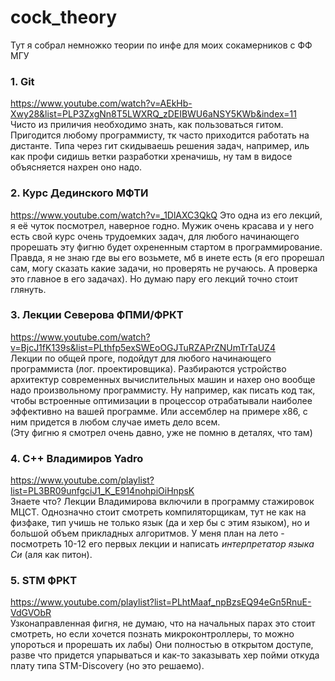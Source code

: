 # cock_theory
Тут я собрал немножко теории по инфе для моих сокамерников с ФФ МГУ

### 1. Git
https://www.youtube.com/watch?v=AEkHb-Xwy28&list=PLP3ZxgNn8T5LWXRQ_zDEIBWU6aNSY5KWb&index=11 \
Чисто из приличия необходимо знать, как пользоваться гитом. Пригодится любому
программисту, тк часто приходится работать на дистанте. Типа через гит скидываешь решения задач,
например, иль как профи сидишь ветки разработки хреначишь, ну там в видосе объясняется нахрен 
оно надо.

### 2. Курс Дединского МФТИ
https://www.youtube.com/watch?v=_1DlAXC3QkQ
Это одна из его лекций, я её чуток посмотрел, наверное годно. Мужик очень красава и у него есть
свой курс очень трудоемких задач, для любого начинающего прорешать эту фигню будет охрененным
стартом в программирование. Правда, я не знаю где вы его возьмете, мб в инете есть (я его
прорешал сам, могу сказать какие задачи, но проверять не ручаюсь. А проверка это главное в его
задачах). Но думаю пару его лекций точно стоит глянуть.

### 3. Лекции Северова ФПМИ/ФРКТ
https://www.youtube.com/watch?v=BjcJ1fK139s&list=PLthfp5exSWEoOGJTuRZAPrZNUmTrTaUZ4 \
Лекции по общей проге, подойдут для любого начинающего программиста (лог. проектировщика).
Разбираются устройство архитектур современных вычислительных машин и нахер оно вообще надо
произвольному программисту. Ну например, как писать код так, чтобы встроенные оптимизации в
процессор отрабатывали наиболее эффективно на вашей программе. Или ассемблер на примере x86,
с ним придется в любом случае иметь дело всем. \
(Эту фигню я смотрел очень давно, уже не помню в деталях, что там)

### 4. C++ Владимиров Yadro
https://www.youtube.com/playlist?list=PL3BR09unfgciJ1_K_E914nohpiOiHnpsK \
Знаете что? Лекции Владимирова включили в программу стажировок МЦСТ. Однозначно стоит смотреть
компиляторщикам, тут не как на физфаке, тип учишь не только язык (да и хер бы с этим языком), 
но и большой объем прикладных алгоритмов. У меня план на лето - посмотреть 10-12 его первых 
лекции и написать _интерпретатор языка Си_ (аля как питон).

### 5. STM ФРКТ
https://www.youtube.com/playlist?list=PLhtMaaf_npBzsEQ94eGn5RnuE-VdGVObR \
Узконаправленная фигня, не думаю, что на начальных парах это стоит смотреть, но если хочется
познать микроконтроллеры, то можно упороться и прорешать их лабы) Они полностью в открытом
доступе, разве что придется упарываться и как-то заказывать хер пойми откуда плату типа
STM-Discovery (но это решаемо).
